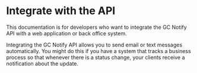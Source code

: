# Integrate with the API

This documentation is for developers who want to integrate the GC Notify API with a web application or back office system.

Integrating the GC Notify API allows you to send email or text messages automatically. You might do this if you have a system that tracks a business process so that whenever there is a status change, your clients receive a notification about the update.

